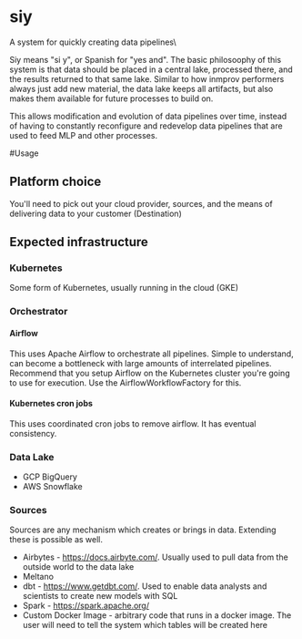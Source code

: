 # siy
A system for quickly creating data pipelines\

Siy means "si y", or Spanish for "yes and".  The basic philosoophy of this system is that data should be placed in a central lake, processed there, and the results returned to that same lake.  Similar to how inmprov performers always just add new material, the data lake keeps all artifacts, but also makes them available for future processes to build on.  

This allows modification and evolution of data pipelines over time, instead of having to constantly reconfigure and redevelop data pipelines that are used to feed MLP and other processes.

#Usage
## Platform choice
You'll need to pick out your cloud provider, sources, and the means of delivering data to your customer (Destination)

## Expected infrastructure
### Kubernetes
Some form of Kubernetes, usually running in the cloud (GKE)

### Orchestrator
#### Airflow
This uses Apache Airflow to orchestrate all pipelines.  Simple to understand, can become a bottleneck with large
amounts of interrelated pipelines.  Recommend that you setup Airflow on the Kubernetes cluster you're
going to use for execution.  Use the AirflowWorkflowFactory for this.

#### Kubernetes cron jobs
This uses coordinated cron jobs to remove airflow.  It has eventual consistency.

### Data Lake
- GCP BigQuery
- AWS Snowflake

### Sources
Sources are any mechanism which creates or brings in data.  Extending these is possible as well.
- Airbytes - https://docs.airbyte.com/.  Usually used to pull data from the outside world to the data lake
- Meltano
- dbt - https://www.getdbt.com/.  Used to enable data analysts and scientists to create new models with SQL
- Spark - https://spark.apache.org/
- Custom Docker Image - arbitrary code that runs in a docker image.  The user will need to tell the system which tables will be created here

